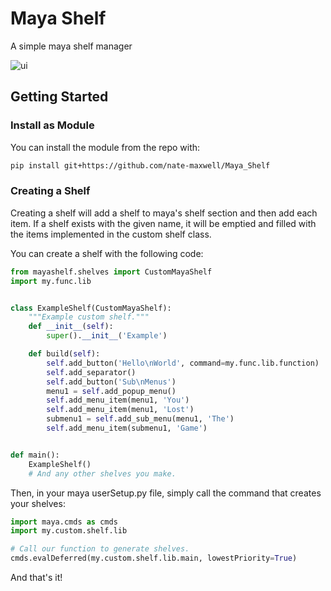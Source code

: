 # Maya Shelf
A simple maya shelf manager

<img src="https://i.imgur.com/AfQDLau.png" alt="ui"/>

## Getting Started

### Install as Module
You can install the module from the repo with:
```bash
pip install git+https://github.com/nate-maxwell/Maya_Shelf
```

### Creating a Shelf
Creating a shelf will add a shelf to maya's shelf section and then add each item.
If a shelf exists with the given name, it will be emptied and filled with the items
implemented in the custom shelf class.

You can create a shelf with the following code:
```python
from mayashelf.shelves import CustomMayaShelf
import my.func.lib


class ExampleShelf(CustomMayaShelf):
    """Example custom shelf."""
    def __init__(self):
        super().__init__('Example')

    def build(self):
        self.add_button('Hello\nWorld', command=my.func.lib.function)
        self.add_separator()
        self.add_button('Sub\nMenus')
        menu1 = self.add_popup_menu()
        self.add_menu_item(menu1, 'You')
        self.add_menu_item(menu1, 'Lost')
        submenu1 = self.add_sub_menu(menu1, 'The')
        self.add_menu_item(submenu1, 'Game')


def main():
    ExampleShelf()
    # And any other shelves you make.
```

Then, in your maya userSetup.py file, simply call the command that creates your shelves:
```python
import maya.cmds as cmds
import my.custom.shelf.lib

# Call our function to generate shelves.
cmds.evalDeferred(my.custom.shelf.lib.main, lowestPriority=True)
```

And that's it!
